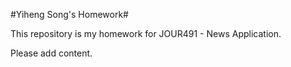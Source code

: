 #Yiheng Song's Homework#

This repository is my homework for JOUR491 - News Application. 

Please add content.
